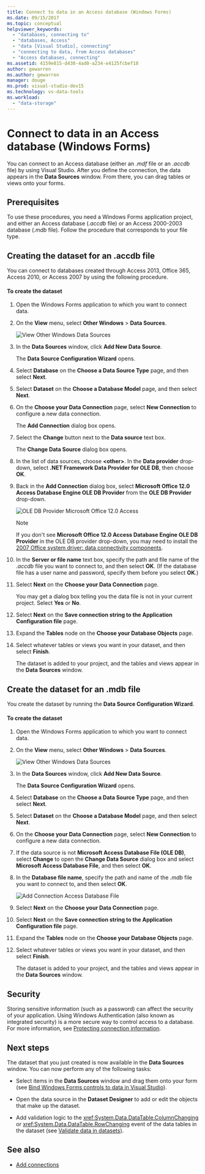 ```yaml
---
title: Connect to data in an Access database (Windows Forms)
ms.date: 09/15/2017
ms.topic: conceptual
helpviewer_keywords:
  - "databases, connecting to"
  - "databases, Access"
  - "data [Visual Studio], connecting"
  - "connecting to data, from Access databases"
  - "Access databases, connecting"
ms.assetid: 4159e815-d430-4ad0-a234-e4125fcbef18
author: gewarren
ms.author: gewarren
manager: douge
ms.prod: visual-studio-dev15
ms.technology: vs-data-tools
ms.workload:
  - "data-storage"
---
```

# Connect to data in an Access database (Windows Forms)
You can connect to an Access database (either an *.mdf* file or an *.accdb* file) by using Visual Studio. After you define the connection, the data appears in the **Data Sources** window. From there, you can drag tables or views onto your forms.

## Prerequisites
 To use these procedures, you need a Windows Forms application project, and either an Access database (*.accdb* file) or an Access 2000-2003 database (*.mdb* file). Follow the procedure that corresponds to your file type.

## Creating the dataset for an .accdb file
 You can connect to databases created through Access 2013, Office 365, Access 2010, or Access 2007 by using the following procedure.

#### To create the dataset

1.  Open the Windows Forms application to which you want to connect data.

2.  On the **View** menu, select **Other Windows** > **Data Sources**.

     ![View Other Windows Data Sources](../data-tools/media/viewdatasources.png)

3.  In the **Data Sources** window, click **Add New Data Source**.

     The **Data Source Configuration Wizard** opens.

4.  Select **Database** on the **Choose a Data Source Type** page, and then select **Next**.

5.  Select **Dataset** on the **Choose a Database Model** page, and then select **Next**.

6.  On the **Choose your Data Connection** page, select **New Connection** to configure a new data connection.

     The **Add Connection** dialog box opens.

7.  Select the **Change** button next to the **Data source** text box.

     The **Change Data Source** dialog box opens.

8.  In the list of data sources, choose **\<other\>**. In the **Data provider** drop-down, select **.NET Framework Data Provider for OLE DB**, then choose **OK**.

9. Back in the **Add Connection** dialog box, select **Microsoft Office 12.0 Access Database Engine OLE DB Provider** from the **OLE DB Provider** drop-down.

     ![OLE DB Provider Microsoft Office 12.0 Access](../data-tools/media/dataoledbprovideroffice12access.png)

     > [!NOTE]
     >  If you don't see **Microsoft Office 12.0 Access Database Engine OLE DB Provider** in the OLE DB provider drop-down, you may need to install the [2007 Office system driver: data connectivity components](https://www.microsoft.com/download/confirmation.aspx?id=23734).

9. In the **Server or file name** text box, specify the path and file name of the *.accdb* file you want to connect to, and then select **OK**. (If the database file has a user name and password, specify them before you select **OK**.)

10. Select **Next** on the **Choose your Data Connection** page.

     You may get a dialog box telling you the data file is not in your current project. Select **Yes** or **No**.

11. Select **Next** on the **Save connection string to the Application Configuration file** page.

12. Expand the **Tables** node on the **Choose your Database Objects** page.

13. Select whatever tables or views you want in your dataset, and then select **Finish**.

     The dataset is added to your project, and the tables and views appear in the **Data Sources** window.

## Create the dataset for an .mdb file
 You create the dataset by running the **Data Source Configuration Wizard**.

#### To create the dataset

1.  Open the Windows Forms application to which you want to connect data.

2.  On the **View** menu, select **Other Windows** > **Data Sources**.

     ![View Other Windows Data Sources](../data-tools/media/viewdatasources.png)

3.  In the **Data Sources** window, click **Add New Data Source**.

     The **Data Source Configuration Wizard** opens.

4.  Select **Database** on the **Choose a Data Source Type** page, and then select **Next**.

5.  Select **Dataset** on the **Choose a Database Model** page, and then select **Next**.

6.  On the **Choose your Data Connection** page, select **New Connection** to configure a new data connection.

7.  If the data source is not **Microsoft Access Database File (OLE DB)**, select **Change** to open the **Change Data Source** dialog box and select **Microsoft Access Database File**, and then select **OK**.

8.  In the **Database file name**, specify the path and name of the *.mdb* file you want to connect to, and then select **OK**.

     ![Add Connection Access Database File](../data-tools/media/dataaddconnectionaccessmdb.png)

9. Select **Next** on the **Choose your Data Connection** page.

10. Select **Next** on the **Save connection string to the Application Configuration file** page.

11. Expand the **Tables** node on the **Choose your Database Objects** page.

12. Select whatever tables or views you want in your dataset, and then select **Finish**.

     The dataset is added to your project, and the tables and views appear in the **Data Sources** window.

## Security
 Storing sensitive information (such as a password) can affect the security of your application. Using Windows Authentication (also known as integrated security) is a more secure way to control access to a database. For more information, see [Protecting connection information](/dotnet/framework/data/adonet/protecting-connection-information).

## Next steps
 The dataset that you just created is now available in the **Data Sources** window. You can now perform any of the following tasks:

-   Select items in the **Data Sources** window and drag them onto your form (see [Bind Windows Forms controls to data in Visual Studio](../data-tools/bind-windows-forms-controls-to-data-in-visual-studio.md)).

-   Open the data source in the **Dataset Designer** to add or edit the objects that make up the dataset.

-   Add validation logic to the <xref:System.Data.DataTable.ColumnChanging> or <xref:System.Data.DataTable.RowChanging> event of the data tables in the dataset (see [Validate data in datasets](../data-tools/validate-data-in-datasets.md)).

## See also

- [Add connections](../data-tools/add-new-connections.md)